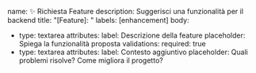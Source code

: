 name: ✨ Richiesta Feature
description: Suggerisci una funzionalità per il backend
title: "[Feature]: "
labels: [enhancement]
body:
  - type: textarea
    attributes:
      label: Descrizione della feature
      placeholder: Spiega la funzionalità proposta
    validations:
      required: true
  - type: textarea
    attributes:
      label: Contesto aggiuntivo
      placeholder: Quali problemi risolve? Come migliora il progetto?
